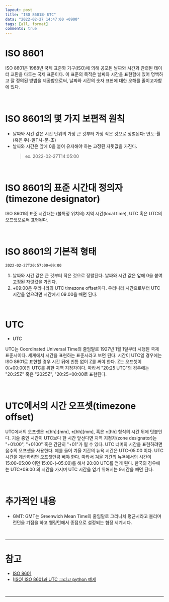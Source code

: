 ```yaml
---
layout: post
title: "ISO 8601와 UTC"
data: "2022-02-27 14:47:00 +0900"
tags: [all, format]
comments: true
---
```


# ISO 8601

ISO 8601은 1988년 국제 표준화 기구(ISO)에 의해 공포된 날짜와 시간과 관련된 데이터 교환을 다루는 국제 표준이다.
이 표준의 목적은 날짜와 시간을 표현함에 있어 명백하고 잘 정의된 방법을 제공함으로써, 날짜와 시간의 숫자 표현에 대한 오해를 줄이고자함에 있다.

<br>

# ISO 8601의 몇 가지 보편적 원칙

- 날짜와 시간 값은 시간 단위의 가장 큰 것부터 가장 작은 것으로 정렬된다: 년도-월(혹은 주)-일T시-분-초)
- 날짜와 시간은 앞에 0을 붙여 유지해야 하는 고정된 자릿값을 가진다.
  > ex. 2022-02-27T14:05:00

<br>

# ISO 8601의 표준 시간대 정의자(timezone designator)

ISO 8601의 표준 시간대는 (불특정 위치의) 지역 시간(local time), UTC 혹은 UTC의 오프셋으로써 표현된다.

<br>

# ISO 8601의 기본적 형태

`2022-02-27T20:57:00+09:00`

1. 날짜와 시간 값은 큰 것부터 작은 것으로 정렬된다. 날짜와 시간 값은 앞에 0을 붙여 고정된 자릿값을 가진다.
2. +09:00은 우리나라의 UTC timezone offset이다. 우리나라 시간으로부터 UTC 시간을 얻으려면 시간에서 09:00을 빼면 된다.

<br>

# UTC

- UTC

UTC는 Coordinated Universal Time의 줄임말로 1927년 1월 1일부터 시행된 국제 표준시이다. 세계에서 시간을 표현하는 표준시라고 보면 된다.
시간이 UTC일 경우에는 ISO 8601로 표현할 경우 시간 뒤에 빈틈 없이 Z를 써야 한다. Z는 오프셋이 0(+00:00)인 UTC를 위한 지역 지정자이다. 따라서 "20:25 UTC"의 경우에는 "20:25Z" 혹은 "2025Z", "20:25+00:00로 표현된다.

<br>

# UTC에서의 시간 오프셋(timezone offset)

UTC에서의 오프셋은 ±[hh]:[mm], ±[hh][mm], 혹은 ±[hh] 형식의 시간 뒤에 덧붙인다. 기술 중인 시간이 UTC보다 한 시간 앞선다면 지역 지정자(zone designator)는 "+01:00", "+0100" 혹은 간단히 "+01"가 될 수 있다.
UTC 너머의 시간을 표현하려면 음수의 오프셋을 사용한다. 예를 들어 겨울 기간의 뉴욕 시간은 UTC-05:00 이다.
UTC 시간을 계산하려면 오프셋만큼 빼야 한다. 따라서 겨울 기간의 뉴욕에서의 시간이 15:00-05:00 이면 15:00-(-05:00)를 해서 20:00 UTC를 얻게 된다.
한국의 경우에는 UTC+09:00 의 시간을 가지며 UTC 시간을 얻기 위해서는 9시간을 빼면 된다.

<br>

# 추가적인 내용

- GMT: GMT는 Greenwich Mean Time의 줄임말로 그리니치 평균시라고 불리며 런던을 기점을 하고 웰링턴에서 종점으로 설정되는 협정 세계시다.

<br>

---

# 참고

- <a href="https://ko.wikipedia.org/wiki/ISO_8601" target="_blank">ISO 8601</a>
- <a href="https://twpower.github.io/29-iso8601-utc-and-python-example" target="_blank">[ISO] ISO 8601과 UTC 그리고 python 예제</a>

<br>

---
